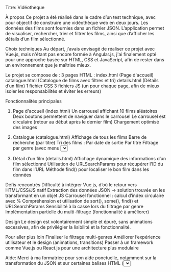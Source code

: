 Titre: 
Vidéothèque

À propos
Ce projet a été réalisé dans le cadre d’un test technique, avec pour objectif de construire une vidéothèque web en deux jours. Les données des films sont fournies dans un fichier JSON. L’application permet de visualiser, rechercher, trier et filtrer les films, ainsi que d’afficher les détails d’un film sélectionné.

Choix techniques
Au départ, j'avais envisagé de réaliser ce projet avec Vue.js, mais n'étant pas encore formée à Angular.js, j'ai finalement opté pour une approche basée sur HTML, CSS et JavaScript, afin de rester dans un environnement que je maîtrise mieux.

Le projet se compose de :
3 pages HTML :
index.html (Page d'accueil)
catalogue.html (Catalogue de films avec filtres et tri)
details.html (Détails d’un film)
1 fichier CSS
3 fichiers JS (un pour chaque page, afin de mieux isoler les responsabilités et éviter les erreurs)

Fonctionnalités principales
1. Page d'accueil (index.html)
Un carrousel affichant 10 films aléatoires
Deux boutons permettent de naviguer dans le carrousel
Le carrousel est circulaire (retour au début après le dernier film)
Chargement optimisé des images

2. Catalogue (catalogue.html)
Affichage de tous les films
Barre de recherche (par titre)
Tri des films :
    Par date de sortie
    Par titre
    Filtrage par genre (avec menu <select>)
Utilisation de méthodes JavaScript telles que sort(), some() et toLowerCase() pour la gestion du tri et du filtrage
Gestion sensible à la casse pour les filtres (corrigée après débogage)

3. Détail d’un film (details.html)
Affichage dynamique des informations d’un film sélectionné
Utilisation de URLSearchParams pour récupérer l'ID du film dans l’URL
Méthode find() pour localiser le bon film dans les données


Défis rencontrés
Difficulté à intégrer Vue.js, d’où le retour vers HTML/CSS/JS natif
Extraction des données JSON → solution trouvée en les transformant en un objet JS
Carrousel fonctionnel : calcul d’index circulaire avec %
Compréhension et utilisation de sort(), some(), find() et URLSearchParams
Sensibilité à la casse lors du filtrage par genre
Implémentation partielle du multi-filtrage (fonctionnalité à améliorer)

Design
Le design est volontairement simple et épuré, sans animations excessives, afin de privilégier la lisibilité et la fonctionnalité.

Pour aller plus loin
Finaliser le filtrage multi-genres
Améliorer l’expérience utilisateur et le design (animations, transitions)
Passer à un framework comme Vue.js ou React.js pour une architecture plus modulaire


Aide:
Merci à ma formatrice pour son aide ponctuelle, notamment sur la transformation du JSON et sur certaines balises HTML (<select>). J'étais bloquée dès le début, j'ai eu du mal a récuperer les données du json, donc ma formatrice a eu l'idée de le transformer dans un js et de créer un objet pour que je puisse le parcourir. Ce projet a été un vrai défi mais aussi une très bonne occasion de mettre en pratique ce que j’ai appris jusqu’ici.





